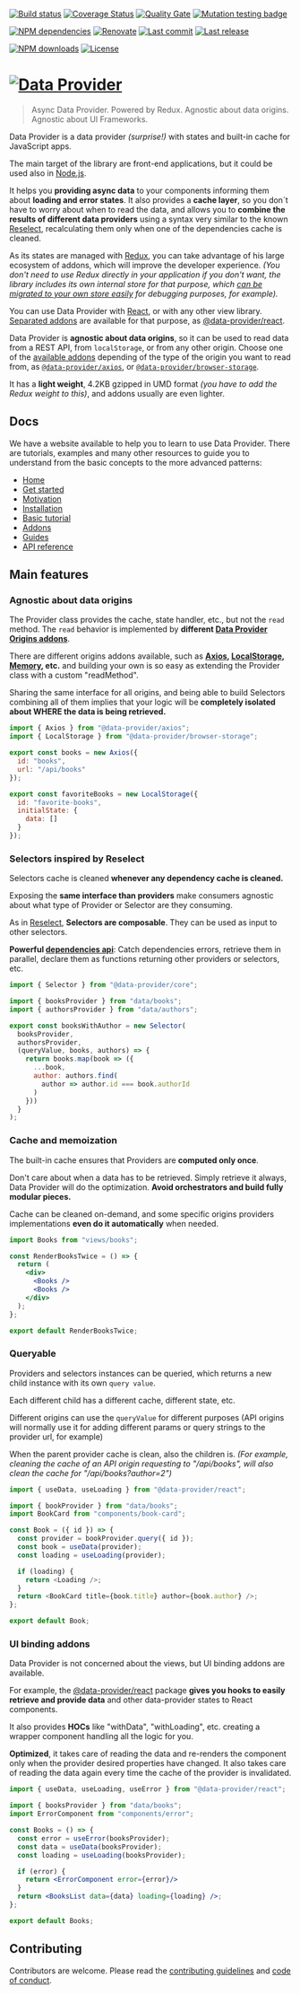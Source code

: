 [![Build status][build-image]][build-url] [![Coverage Status][coveralls-image]][coveralls-url] [![Quality Gate][quality-gate-image]][quality-gate-url] [![Mutation testing badge][stryker-image]][stryker-url]

[![NPM dependencies][npm-dependencies-image]][npm-dependencies-url] [![Renovate](https://img.shields.io/badge/renovate-enabled-brightgreen.svg)](https://renovatebot.com) [![Last commit][last-commit-image]][last-commit-url] [![Last release][release-image]][release-url] 

[![NPM downloads][npm-downloads-image]][npm-downloads-url] [![License][license-image]][license-url]

# [![Data Provider][logo]][home]

> Async Data Provider. Powered by Redux. Agnostic about data origins. Agnostic about UI Frameworks.

Data Provider is a data provider _(surprise!)_ with states and built-in cache for JavaScript apps.

The main target of the library are front-end applications, but it could be used also in [Node.js][nodejs].

It helps you __providing async data__ to your components informing them about __loading and error states__.
It also provides a __cache layer__, so you don´t have to worry about when to read the data, and allows you to __combine the results of different data providers__ using a syntax very similar to the known [Reselect][reselect], recalculating them only when one of the dependencies cache is cleaned.

As its states are managed with [Redux][redux], you can take advantage of his large ecosystem of addons, which will improve the developer experience. _(You don't need to use Redux directly in your application if you don't want, the library includes its own internal store for that purpose, which [can be migrated to your own store easily][api-store-manager] for debugging purposes, for example)._

You can use Data Provider with [React][react], or with any other view library. [Separated addons][addons] are available for that purpose, as [@data-provider/react][data-provider-react].

Data Provider is __agnostic about data origins__, so it can be used to read data from a REST API, from `localStorage`, or from any other origin. Choose one of the [available addons][addons] depending of the type of the origin you want to read from, as [`@data-provider/axios`][data-provider-axios], or [`@data-provider/browser-storage`][data-provider-browser-storage].

It has a __light weight__, 4.2KB gzipped in UMD format _(you have to add the Redux weight to this)_, and addons usually are even lighter.

## Docs

We have a website available to help you to learn to use Data Provider. There are tutorials, examples and many other resources to guide you to understand from the basic concepts to the more advanced patterns:

* [Home][home]
* [Get started][get-started]
* [Motivation][motivation]
* [Installation][installation]
* [Basic tutorial][basic-tutorial]
* [Addons][addons]
* [Guides][guides]
* [API reference][api-reference]

## Main features

### Agnostic about data origins

The Provider class provides the cache, state handler, etc., but not the `read` method. The `read` behavior is implemented by __different [Data Provider Origins addons][addons]__.

There are different origins addons available, such as __[Axios][data-provider-axios], [LocalStorage][data-provider-browser-storage], [Memory][data-provider-memory], etc.__ and building your own is so easy as extending the Provider class with a custom "readMethod".

Sharing the same interface for all origins, and being able to build Selectors combining all of them implies that your logic will be __completely isolated about WHERE the data is being retrieved.__

```javascript
import { Axios } from "@data-provider/axios";
import { LocalStorage } from "@data-provider/browser-storage";

export const books = new Axios({
  id: "books",
  url: "/api/books"
});

export const favoriteBooks = new LocalStorage({
  id: "favorite-books",
  initialState: {
    data: []
  }
});
```

### Selectors inspired by Reselect

Selectors cache is cleaned __whenever any dependency cache is cleaned.__

Exposing the __same interface than providers__ make consumers agnostic about what type of Provider or Selector are they consuming.

As in [Reselect][reselect], __Selectors are composable__. They can be used as input to other selectors.

__Powerful [dependencies api][api-selector]__: Catch dependencies errors, retrieve them in parallel, declare them as functions returning other providers or selectors, etc.

```javascript
import { Selector } from "@data-provider/core";

import { booksProvider } from "data/books";
import { authorsProvider } from "data/authors";

export const booksWithAuthor = new Selector(
  booksProvider,
  authorsProvider,
  (queryValue, books, authors) => {
    return books.map(book => ({
      ...book,
      author: authors.find(
        author => author.id === book.authorId
      )
    }))
  }
);
```

### Cache and memoization

The built-in cache ensures that Providers are __computed only once__.

Don't care about when a data has to be retrieved. Simply retrieve it always, Data Provider will do the optimization. __Avoid orchestrators and build fully modular pieces.__

Cache can be cleaned on-demand, and some specific origins providers implementations __even do it automatically__ when needed.

```jsx
import Books from "views/books";

const RenderBooksTwice = () => {
  return (
    <div>
      <Books />
      <Books />
    </div>
  );
};

export default RenderBooksTwice;
```

### Queryable

Providers and selectors instances can be queried, which returns a new child instance with its own `query value`.

Each different child has a different cache, different state, etc.

Different origins can use the `queryValue` for different purposes (API origins will normally use it for adding different params or query strings to the provider url, for example)

When the parent provider cache is clean, also the children is. _(For example, cleaning the cache of an API origin requesting to "/api/books", will also clean the cache for "/api/books?author=2")_

```javascript
import { useData, useLoading } from "@data-provider/react";

import { bookProvider } from "data/books";
import BookCard from "components/book-card";

const Book = ({ id }) => {
  const provider = bookProvider.query({ id });
  const book = useData(provider);
  const loading = useLoading(provider);

  if (loading) {
    return <Loading />;
  }
  return <BookCard title={book.title} author={book.author} />;
};

export default Book;
```

### UI binding addons

Data Provider is not concerned about the views, but UI binding addons are available.

For example, the [@data-provider/react][data-provider-react] package __gives you hooks to easily retrieve and provide data__ and other data-provider states to React components.

It also provides __HOCs__ like "withData", "withLoading", etc. creating a wrapper component handling all the logic for you.

__Optimized__, it takes care of reading the data and re-renders the component only when the provider desired properties have changed. It also takes care of reading the data again every time the cache of the provider is invalidated.

```jsx
import { useData, useLoading, useError } from "@data-provider/react";

import { booksProvider } from "data/books";
import ErrorComponent from "components/error";

const Books = () => {
  const error = useError(booksProvider);
  const data = useData(booksProvider);
  const loading = useLoading(booksProvider);

  if (error) {
    return <ErrorComponent error={error}/>
  }
  return <BooksList data={data} loading={loading} />;
};

export default Books;
```

## Contributing

Contributors are welcome.
Please read the [contributing guidelines](.github/CONTRIBUTING.md) and [code of conduct](.github/CODE_OF_CONDUCT.md).

[nodejs]: https://nodejs.org/en/
[redux]: https://redux.js.org/
[redux-installation]: https://redux.js.org/introduction/installation
[react]: https://reactjs.org/
[data-provider-react]: https://www.npmjs.com/package/@data-provider/react
[data-provider-axios]: https://www.npmjs.com/package/@data-provider/axios
[data-provider-browser-storage]: https://www.npmjs.com/package/@data-provider/browser-storage
[data-provider-memory]: https://www.npmjs.com/package/@data-provider/memory
[reselect]: https://github.com/reduxjs/reselect

[logo]: https://www.data-provider.org/img/npm-logo.png
[home]: https://www.data-provider.org
[get-started]: https://www.data-provider.org/docs/getting-started
[motivation]: https://www.data-provider.org/docs/motivation
[installation]: https://www.data-provider.org/docs/installation
[basic-tutorial]: https://www.data-provider.org/docs/basics-intro
[addons]: https://www.data-provider.org/docs/addons-intro
[guides]: https://www.data-provider.org/docs/guides-index
[api-reference]: https://www.data-provider.org/docs/api-reference
[api-selector]: https://www.data-provider.org/docs/api-selector
[api-store-manager]: https://www.data-provider.org/docs/api-store-manager

[coveralls-image]: https://coveralls.io/repos/github/data-provider/core/badge.svg
[coveralls-url]: https://coveralls.io/github/data-provider/core
[build-image]: https://github.com/data-provider/core/workflows/build/badge.svg?branch=master
[build-url]: https://github.com/data-provider/core/actions?query=workflow%3Abuild+branch%3Amaster
[last-commit-image]: https://img.shields.io/github/last-commit/data-provider/core.svg
[last-commit-url]: https://github.com/data-provider/core/commits
[license-image]: https://img.shields.io/npm/l/@data-provider/core.svg
[license-url]: https://github.com/data-provider/core/blob/master/LICENSE
[npm-downloads-image]: https://img.shields.io/npm/dm/@data-provider/core.svg
[npm-downloads-url]: https://www.npmjs.com/package/@data-provider/core
[npm-dependencies-image]: https://img.shields.io/david/data-provider/core.svg
[npm-dependencies-url]: https://david-dm.org/data-provider/core
[quality-gate-image]: https://sonarcloud.io/api/project_badges/measure?project=data-provider-core&metric=alert_status
[quality-gate-url]: https://sonarcloud.io/dashboard?id=data-provider-core
[release-image]: https://img.shields.io/github/release-date/data-provider/core.svg
[release-url]: https://github.com/data-provider/core/releases
[stryker-image]: https://img.shields.io/endpoint?style=flat&url=https%3A%2F%2Fbadge-api.stryker-mutator.io%2Fgithub.com%2Fdata-provider%2Fcore%2Fmaster
[stryker-url]: https://dashboard.stryker-mutator.io/reports/github.com/data-provider/core/master
